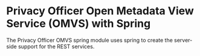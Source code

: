 <!-- SPDX-License-Identifier: Apache-2.0 -->
<!-- Copyright Contributors to the ODPi Egeria project.  -->

# Privacy Officer Open Metadata View Service (OMVS) with Spring

The Privacy Officer OMVS spring module uses spring to create the server-side support for the REST services.